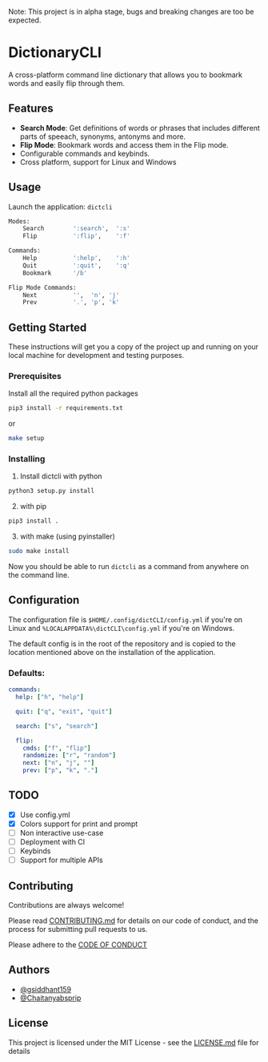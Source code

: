 Note: This project is in alpha stage, bugs and breaking changes are too be expected.

# DictionaryCLI

A cross-platform command line dictionary that allows you to bookmark words and easily flip
through them.

## Features

- **Search Mode**: Get definitions of words or phrases that includes different
parts of speeach, synonyms, antonyms and more.
- **Flip Mode**: Bookmark words and access them in the Flip mode.
- Configurable commands and keybinds.
- Cross platform, support for Linux and Windows

## Usage

Launch the application: `dictcli`

```bash
Modes:
    Search        ':search',  ':s'
    Flip          ':flip',    ':f'

Commands:
    Help          ':help',    ':h'
    Quit          ':quit',    ':q'
    Bookmark      '/b'

Flip Mode Commands:
    Next          '',  'n', 'j'
    Prev          '.', 'p', 'k'    
```

## Getting Started

These instructions will get you a copy of the project up and running on your local machine for development and testing purposes.

### Prerequisites
  
Install all the required python packages

```bash
pip3 install -r requirements.txt
```

or

```bash
make setup
```

### Installing


1. Install dictcli with python

```bash 
python3 setup.py install
```

2. with pip

```bash
pip3 install .
```

3. with make (using pyinstaller)

```bash
sudo make install
```

Now you should be able to run `dictcli` as a command from anywhere on the command line.

## Configuration

The configuration file is `$HOME/.config/dictCLI/config.yml` if you're on
Linux and `%LOCALAPPDATA%\dictCLI\config.yml` if you're on Windows.

The default config is in the root of the repository and is copied to the
location mentioned above on the installation of the application.

### Defaults:

```yaml
commands:
  help: ["h", "help"]

  quit: ["q", "exit", "quit"]

  search: ["s", "search"]

  flip:
    cmds: ["f", "flip"]
    randomize: ["r", "random"]
    next: ["n", "j", ""]
    prev: ["p", "k", "."]
```

## TODO

- [x] Use config.yml
- [x] Colors support for print and prompt
- [ ] Non interactive use-case
- [ ] Deployment with CI
- [ ] Keybinds
- [ ] Support for multiple APIs
  
## Contributing

Contributions are always welcome!

Please read [CONTRIBUTING.md](https://github.com/Chaitanyabsprip/dictionaryCLI/blob/master/CONTRIBUTING.md) for details on our code of conduct, and the process for submitting pull requests to us.

Please adhere to the [CODE OF CONDUCT](https://github.com/Chaitanyabsprip/dictionaryCLI/blob/master/CODE_OF_CONDUCT.md)

## Authors

- [@gsiddhant159](https://www.github.com/gsiddhant159)
- [@Chaitanyabsprip](https://www.github.com/Chaitanyabsprip)

## License

This project is licensed under the MIT License - see the [LICENSE.md](LICENSE.md) file for details
